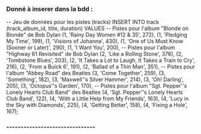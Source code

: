 ### Donné à inserer dans la bdd : 

-- Jeu de données pour les pistes (tracks)
INSERT INTO track (track_album_id, title, duration) VALUES
-- Pistes pour l'album "Blonde on Blonde" de Bob Dylan
(1, 'Rainy Day Women #12 & 35', 272),
(1, 'Pledging My Time', 199),
(1, 'Visions of Johanna', 430),
(1, 'One of Us Must Know (Sooner or Later)', 290),
(1, 'I Want You', 200),
-- Pistes pour l'album "Highway 61 Revisited" de Bob Dylan
(2, 'Like a Rolling Stone', 376),
(2, 'Tombstone Blues', 203),
(2, 'It Takes a Lot to Laugh, It Takes a Train to Cry', 216),
(2, 'From a Buick 6', 191),
(2, 'Ballad of a Thin Man', 351),
-- Pistes pour l'album "Abbey Road" des Beatles
(3, 'Come Together', 259),
(3, 'Something', 182),
(3, 'Maxwell''s Silver Hammer', 214),
(3, 'Oh! Darling', 205),
(3, 'Octopus''s Garden', 170),
-- Pistes pour l'album "Sgt. Pepper''s Lonely Hearts Club Band" des Beatles
(4, 'Sgt. Pepper''s Lonely Hearts Club Band', 122),
(4, 'With a Little Help from My Friends', 163),
(4, 'Lucy in the Sky with Diamonds', 225),
(4, 'Getting Better', 158),
(4, 'Fixing a Hole', 167);
### -------------------------------
